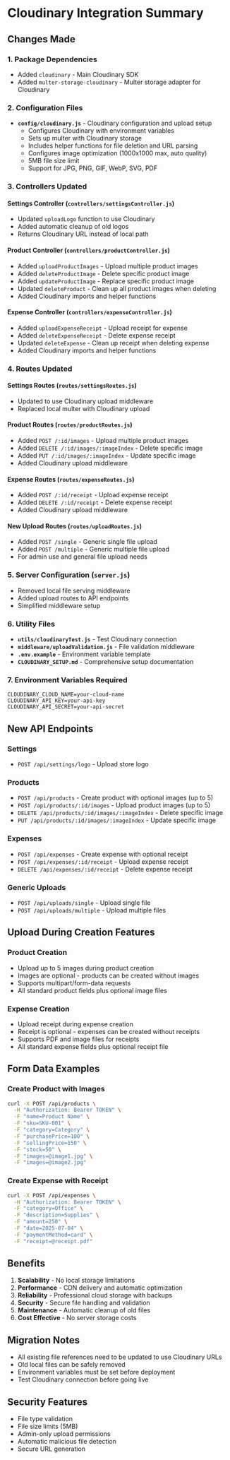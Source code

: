 # Cloudinary Integration Summary

## Changes Made

### 1. **Package Dependencies**
- Added `cloudinary` - Main Cloudinary SDK
- Added `multer-storage-cloudinary` - Multer storage adapter for Cloudinary

### 2. **Configuration Files**
- **`config/cloudinary.js`** - Cloudinary configuration and upload setup
  - Configures Cloudinary with environment variables
  - Sets up multer with Cloudinary storage
  - Includes helper functions for file deletion and URL parsing
  - Configures image optimization (1000x1000 max, auto quality)
  - 5MB file size limit
  - Support for JPG, PNG, GIF, WebP, SVG, PDF

### 3. **Controllers Updated**

#### **Settings Controller (`controllers/settingsController.js`)**
- Updated `uploadLogo` function to use Cloudinary
- Added automatic cleanup of old logos
- Returns Cloudinary URL instead of local path

#### **Product Controller (`controllers/productController.js`)**
- Added `uploadProductImages` - Upload multiple product images
- Added `deleteProductImage` - Delete specific product image
- Added `updateProductImage` - Replace specific product image
- Updated `deleteProduct` - Clean up all product images when deleting
- Added Cloudinary imports and helper functions

#### **Expense Controller (`controllers/expenseController.js`)**
- Added `uploadExpenseReceipt` - Upload receipt for expense
- Added `deleteExpenseReceipt` - Delete expense receipt
- Updated `deleteExpense` - Clean up receipt when deleting expense
- Added Cloudinary imports and helper functions

### 4. **Routes Updated**

#### **Settings Routes (`routes/settingsRoutes.js`)**
- Updated to use Cloudinary upload middleware
- Replaced local multer with Cloudinary upload

#### **Product Routes (`routes/productRoutes.js`)**
- Added `POST /:id/images` - Upload multiple product images
- Added `DELETE /:id/images/:imageIndex` - Delete specific image
- Added `PUT /:id/images/:imageIndex` - Update specific image
- Added Cloudinary upload middleware

#### **Expense Routes (`routes/expenseRoutes.js`)**
- Added `POST /:id/receipt` - Upload expense receipt
- Added `DELETE /:id/receipt` - Delete expense receipt
- Added Cloudinary upload middleware

#### **New Upload Routes (`routes/uploadRoutes.js`)**
- Added `POST /single` - Generic single file upload
- Added `POST /multiple` - Generic multiple file upload
- For admin use and general file upload needs

### 5. **Server Configuration (`server.js`)**
- Removed local file serving middleware
- Added upload routes to API endpoints
- Simplified middleware setup

### 6. **Utility Files**
- **`utils/cloudinaryTest.js`** - Test Cloudinary connection
- **`middleware/uploadValidation.js`** - File validation middleware
- **`.env.example`** - Environment variable template
- **`CLOUDINARY_SETUP.md`** - Comprehensive setup documentation

### 7. **Environment Variables Required**
```
CLOUDINARY_CLOUD_NAME=your-cloud-name
CLOUDINARY_API_KEY=your-api-key
CLOUDINARY_API_SECRET=your-api-secret
```

## New API Endpoints

### Settings
- `POST /api/settings/logo` - Upload store logo

### Products
- `POST /api/products` - Create product with optional images (up to 5)
- `POST /api/products/:id/images` - Upload product images (up to 5)
- `DELETE /api/products/:id/images/:imageIndex` - Delete specific image
- `PUT /api/products/:id/images/:imageIndex` - Update specific image

### Expenses
- `POST /api/expenses` - Create expense with optional receipt
- `POST /api/expenses/:id/receipt` - Upload expense receipt
- `DELETE /api/expenses/:id/receipt` - Delete expense receipt

### Generic Uploads
- `POST /api/uploads/single` - Upload single file
- `POST /api/uploads/multiple` - Upload multiple files

## Upload During Creation Features

### Product Creation
- Upload up to 5 images during product creation
- Images are optional - products can be created without images
- Supports multipart/form-data requests
- All standard product fields plus optional image files

### Expense Creation
- Upload receipt during expense creation
- Receipt is optional - expenses can be created without receipts
- Supports PDF and image files for receipts
- All standard expense fields plus optional receipt file

## Form Data Examples

### Create Product with Images
```bash
curl -X POST /api/products \
  -H "Authorization: Bearer TOKEN" \
  -F "name=Product Name" \
  -F "sku=SKU-001" \
  -F "category=Category" \
  -F "purchasePrice=100" \
  -F "sellingPrice=150" \
  -F "stock=50" \
  -F "images=@image1.jpg" \
  -F "images=@image2.jpg"
```

### Create Expense with Receipt
```bash
curl -X POST /api/expenses \
  -H "Authorization: Bearer TOKEN" \
  -F "category=Office" \
  -F "description=Supplies" \
  -F "amount=250" \
  -F "date=2025-07-04" \
  -F "paymentMethod=card" \
  -F "receipt=@receipt.pdf"
```

## Benefits

1. **Scalability** - No local storage limitations
2. **Performance** - CDN delivery and automatic optimization
3. **Reliability** - Professional cloud storage with backups
4. **Security** - Secure file handling and validation
5. **Maintenance** - Automatic cleanup of old files
6. **Cost Effective** - No server storage costs

## Migration Notes

- All existing file references need to be updated to use Cloudinary URLs
- Old local files can be safely removed
- Environment variables must be set before deployment
- Test Cloudinary connection before going live

## Security Features

- File type validation
- File size limits (5MB)
- Admin-only upload permissions
- Automatic malicious file detection
- Secure URL generation
